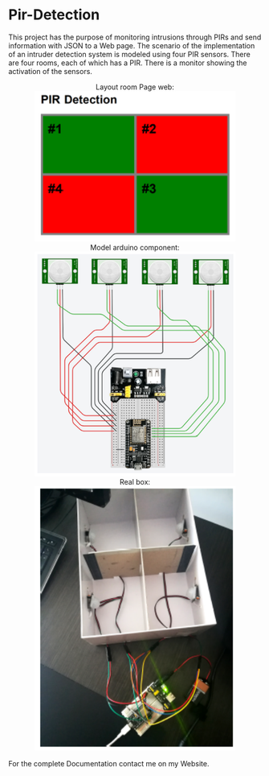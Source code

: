 # Pir-Detection
This project has the purpose of monitoring intrusions through PIRs and send information with JSON to a Web page.
The scenario of the implementation of an intruder detection system is modeled using four PIR sensors. There are four rooms, each of which has a PIR. There is a monitor showing the activation of the sensors.

<div align="center">
  Layout room Page web: <br>   
    <img src="/screen/1.png" width="400px"</img> <br>
    Model arduino component:<br>
    <img src="/screen/2.png" width="400px"</img>  <br>
    Real box:<br>
    <img src="/screen/3.png" width="400px"</img>   <br>
</div>

For the complete Documentation contact me on my Website.

